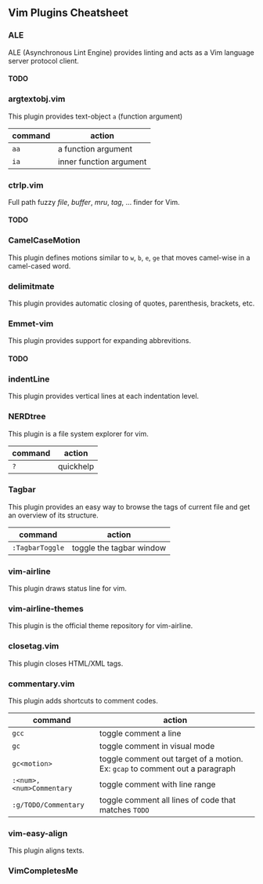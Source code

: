 ## Vim Plugins Cheatsheet

### ALE

ALE (Asynchronous Lint Engine) provides linting and acts as a Vim language server protocol client.

#### TODO

### argtextobj.vim

This plugin provides text-object `a` (function argument)

| command | action
| ---     | ---
| `aa`    | a function argument
| `ia`    | inner function argument

### ctrlp.vim

Full path fuzzy *file*, *buffer*, *mru*, *tag*, ... finder for Vim.

#### TODO

### CamelCaseMotion

This plugin defines motions similar to `w`, `b`, `e`, `ge` that moves camel-wise in a camel-cased word.

### delimitmate

This plugin provides automatic closing of quotes, parenthesis, brackets, etc.

### Emmet-vim

This plugin provides support for expanding abbrevitions.

#### TODO

### indentLine

This plugin provides vertical lines at each indentation level.

### NERDtree

This plugin is a file system explorer for vim.

| command | action
| ---     | ---
| `?`     | quickhelp

### Tagbar

This plugin provides an easy way to browse the tags of current file and get an overview of its structure.

| command         | action
| ---             | ---
| `:TagbarToggle` | toggle the tagbar window

### vim-airline

This plugin draws status line for vim.

### vim-airline-themes

This plugin is the official theme repository for vim-airline.

### closetag.vim

This plugin closes HTML/XML tags.

### commentary.vim

This plugin adds shortcuts to comment codes.

| command                  | action
| ---                      | ---
| `gcc`                    | toggle comment a line
| `gc`                     | toggle comment in visual mode
| `gc<motion>`             | toggle comment out target of a motion. Ex: `gcap` to comment out a paragraph
| `:<num>,<num>Commentary` | toggle comment with line range
| `:g/TODO/Commentary`     | toggle comment all lines of code that matches `TODO`

### vim-easy-align

This plugin aligns texts.

### VimCompletesMe
